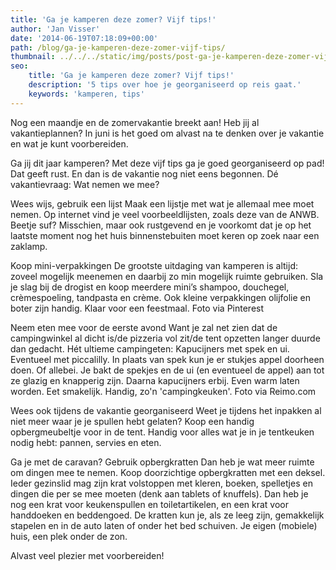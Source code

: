 ```yaml
---
title: 'Ga je kamperen deze zomer? Vijf tips!'
author: 'Jan Visser'
date: '2014-06-19T07:18:09+00:00'
path: /blog/ga-je-kamperen-deze-zomer-vijf-tips/
thumbnail: ../../../static/img/posts/post-ga-je-kamperen-deze-zomer-vijf-tips/heel-nederland.png
seo:
    title: 'Ga je kamperen deze zomer? Vijf tips!'
    description: '5 tips over hoe je georganiseerd op reis gaat.'
    keywords: 'kamperen, tips'
---
```

Nog een maandje en de zomervakantie breekt aan! Heb jij al vakantieplannen? In juni is het goed om alvast na te denken over je vakantie en wat je kunt voorbereiden.

Ga jij dit jaar kamperen? Met deze vijf tips ga je goed georganiseerd op pad! Dat geeft rust. En dan is de vakantie nog niet eens begonnen. Dé vakantievraag: Wat nemen we mee?

 Wees wijs, gebruik een lijst Maak een lijstje met wat je allemaal mee moet nemen. Op internet vind je veel voorbeeldlijsten, zoals deze van de ANWB. Beetje suf? Misschien, maar ook rustgevend en je voorkomt dat je op het laatste moment nog het huis binnenstebuiten moet keren op zoek naar een zaklamp.

 Koop mini-verpakkingen De grootste uitdaging van kamperen is altijd: zoveel mogelijk meenemen en daarbij zo min mogelijk ruimte gebruiken. Sla je slag bij de drogist en koop meerdere mini’s shampoo, douchegel, crèmespoeling, tandpasta en crème. Ook kleine verpakkingen olijfolie en boter zijn handig. Klaar voor een feestmaal. Foto via Pinterest

 Neem eten mee voor de eerste avond Want je zal net zien dat de campingwinkel al dicht is/de pizzeria vol zit/de tent opzetten langer duurde dan gedacht. Hét ultieme campingeten: Kapucijners met spek en ui. Eventueel met piccalilly. In plaats van spek kun je er stukjes appel doorheen doen. Of allebei. Je bakt de spekjes en de ui (en eventueel de appel) aan tot ze glazig en knapperig zijn. Daarna kapucijners erbij. Even warm laten worden. Eet smakelijk. Handig, zo'n 'campingkeuken'. Foto via Reimo.com

 Wees ook tijdens de vakantie georganiseerd Weet je tijdens het inpakken al niet meer waar je je spullen hebt gelaten? Koop een handig opbergmeubeltje voor in de tent. Handig voor alles wat je in je tentkeuken nodig hebt: pannen, servies en eten.

 Ga je met de caravan? Gebruik opbergkratten Dan heb je wat meer ruimte om dingen mee te nemen. Koop doorzichtige opbergkratten met een deksel. Ieder gezinslid mag zijn krat volstoppen met kleren, boeken, spelletjes en dingen die per se mee moeten (denk aan tablets of knuffels). Dan heb je nog een krat voor keukenspullen en toiletartikelen, en een krat voor handdoeken en beddengoed. De kratten kun je, als ze leeg zijn, gemakkelijk stapelen en in de auto laten of onder het bed schuiven. Je eigen (mobiele) huis, een plek onder de zon.

Alvast veel plezier met voorbereiden!
